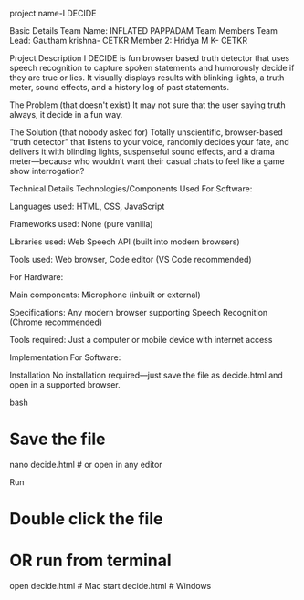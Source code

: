 project name-I DECIDE

Basic Details
Team Name: INFLATED PAPPADAM
Team Members
Team Lead: Gautham krishna- CETKR
Member 2: Hridya M K- CETKR

Project Description
I DECIDE is fun browser based truth detector that uses speech recognition to capture spoken statements and 
humorously decide if they are true or lies. It visually displays results with 
blinking lights, a truth meter, sound effects, and a history log of past statements.

The Problem (that doesn't exist)
It may not sure that the user saying truth always, it decide in a fun way.

The Solution (that nobody asked for)
Totally unscientific, browser-based “truth detector” that listens to your voice,
randomly decides your fate, and delivers it with blinding lights, suspenseful sound effects, 
and a drama meter—because who wouldn’t want their casual chats to feel like a game show interrogation?

Technical Details
Technologies/Components Used
For Software:

Languages used: HTML, CSS, JavaScript


Frameworks used: None (pure vanilla)


Libraries used: Web Speech API (built into modern browsers)


Tools used: Web browser, Code editor (VS Code recommended)

For Hardware:

Main components: Microphone (inbuilt or external)


Specifications: Any modern browser supporting Speech Recognition (Chrome recommended)


Tools required: Just a computer or mobile device with internet access

Implementation
For Software:

Installation
No installation required—just save the file as decide.html and open in a supported browser.


bash


# Save the file

nano decide.html  # or open in any editor


Run

# Double click the file
# OR run from terminal
open decide.html   # Mac
start decide.html  # Windows

